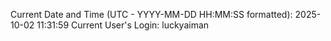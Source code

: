 Current Date and Time (UTC - YYYY-MM-DD HH:MM:SS formatted): 2025-10-02 11:31:59
Current User's Login: luckyaiman
